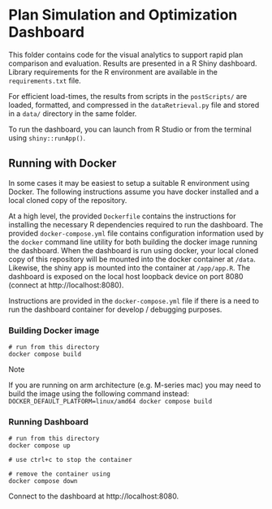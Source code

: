 # Plan Simulation and Optimization Dashboard

This folder contains code for the visual analytics to support rapid plan comparison and evaluation. Results are presented in a R Shiny dashboard. Library requirements for the R environment are available in the `requirements.txt` file.

For efficient load-times, the results from scripts in the `postScripts/` are loaded, formatted, and compressed in the `dataRetrieval.py` file and stored in a `data/` directory in the same folder.

To run the dashboard, you can launch from R Studio or from the terminal using `shiny::runApp()`.

## Running with Docker

In some cases it may be easiest to setup a suitable R environment using Docker.
The following instructions assume you have docker installed and a local cloned copy of the repository.

At a high level, the provided `Dockerfile` contains the instructions for installing the necessary R dependencies required to run the dashboard.
The provided `docker-compose.yml` file contains configuration information used by the `docker` command line utility for both building the docker image running the dashboard.
When the dashboard is run using docker, your local cloned copy of this repository will be mounted into the docker container at `/data`.
Likewise, the shiny app is mounted into the container at `/app/app.R`.
The dashboard is exposed on the local host loopback device on port 8080 (connect at http://localhost:8080).

Instructions are provided in the `docker-compose.yml` file if there is a need to run the dashboard container for develop / debugging purposes.

### Building Docker image

```shell
# run from this directory
docker compose build
```

> [!NOTE]
> If you are running on arm architecture (e.g. M-series mac) you may need to build the image using the following command instead:
> `DOCKER_DEFAULT_PLATFORM=linux/amd64 docker compose build`

### Running Dashboard

```shell
# run from this directory
docker compose up

# use ctrl+c to stop the container

# remove the container using
docker compose down
```

Connect to the dashboard at http://localhost:8080.

